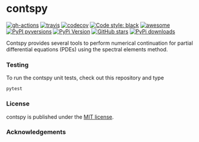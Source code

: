 # contspy

[![gh-actions](https://img.shields.io/github/workflow/status/ajacquey/contspy/ci?style=flat-square)](https://github.com/ajacquey/contspy/actions?query=workflow%3Aci)
[![travis](https://img.shields.io/travis/ajacquey/contspy.svg?style=flat-square)](https://travis-ci.org/ajacquey/contspy)
[![codecov](https://codecov.io/gh/ajacquey/constspy/branch/master/graph/badge.svg)](https://codecov.io/gh/ajacquey/contspy)
[![Code style: black](https://img.shields.io/badge/code%20style-black-000000.svg?style=flat-square)](https://github.com/psf/black)
[![awesome](https://img.shields.io/badge/awesome-yes-8209ba.svg?style=flat-square)](https://github.com/ajacquey/contspy)
[![PyPI pyversions](https://img.shields.io/pypi/pyversions/contspy.svg?style=flat-square)](https://pypi.org/pypi/contspy/)
[![PyPi Version](https://img.shields.io/pypi/v/contspy.svg?style=flat-square)](https://pypi.org/project/contspy)
[![GitHub stars](https://img.shields.io/github/stars/ajacquey/contspy.svg?logo=github&label=Stars&logoColor=white&style=flat-square)](https://github.com/ajacquey/contspy)
[![PyPi downloads](https://img.shields.io/pypi/dm/contspy.svg?style=flat-square)](https://pypistats.org/packages/contspy)

Contspy provides several tools to perform numerical continuation for partial differential equations (PDEs) using the spectral elements method.

### Testing

To run the contspy unit tests, check out this repository and type
```
pytest
```

### License

contspy is published under the [MIT license](https://en.wikipedia.org/wiki/MIT_License).

### Acknowledgements

